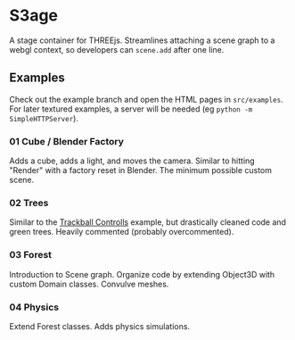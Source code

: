 # S3age

A stage container for THREEjs. Streamlines attaching a scene graph to a webgl context, so developers can `scene.add` after one line.

## Examples

Check out the example branch and open the HTML pages in `src/examples`. For later textured examples, a server will be needed (eg `python -m SimpleHTTPServer`).

### 01 Cube / Blender Factory

Adds a cube, adds a light, and moves the camera. Similar to hitting "Render" with a factory reset in Blender. The minimum possible custom scene.

### 02  Trees

Similar to the [Trackball Controlls](http://threejs.org/examples/misc_controls_trackball.html) example, but drastically cleaned code and green trees. Heavily commented (probably overcommented).

### 03 Forest

Introduction to Scene graph. Organize code by extending Object3D with custom Domain classes. Convulve meshes.

### 04 Physics

Extend Forest classes. Adds physics simulations.

